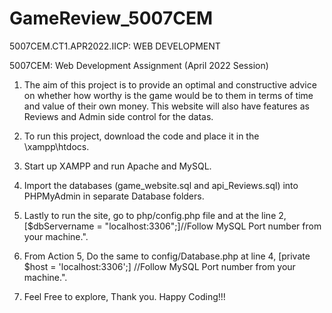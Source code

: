 # GameReview_5007CEM
5007CEM.CT1.APR2022.IICP: WEB DEVELOPMENT

5007CEM: Web Development Assignment (April 2022 Session)

1. The aim of this project is to provide an optimal and constructive advice on whether how worthy is the game would be to them in terms of time and value of their own money. This website will also have features as Reviews and Admin side control for the datas. 

2. To run this project, download the code and place it in the \xampp\htdocs.

3. Start up XAMPP and run Apache and MySQL. 

4. Import the databases (game_website.sql and api_Reviews.sql) into PHPMyAdmin in separate Database folders. 

5. Lastly to run the site, go to php/config.php file and at the line 2, [$dbServername = "localhost:3306";]//Follow MySQL Port number from your machine.". 

6. From Action 5, Do the same to config/Database.php at line 4, [private $host = 'localhost:3306';] //Follow MySQL Port number from your machine.". 

7. Feel Free to explore, Thank you. Happy Coding!!!
